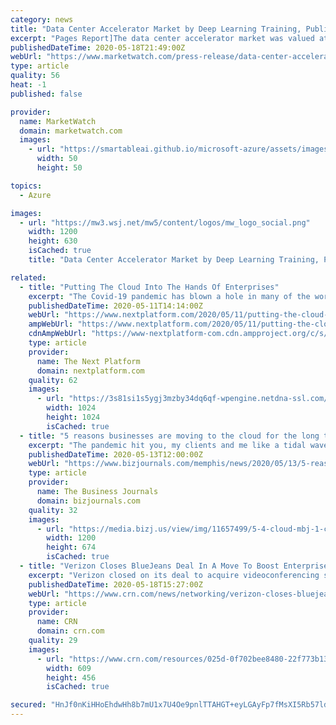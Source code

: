 ```yaml
---
category: news
title: "Data Center Accelerator Market by Deep Learning Training, Public Cloud Interface, Enterprise Interface"
excerpt: "Pages Report]The data center accelerator market was valued at USD 1.60 billion in 2017 and is expected to reach USD 21.19 billion by 2023, at a CAGR of 49.47% during the forecast period. In this report,"
publishedDateTime: 2020-05-18T21:49:00Z
webUrl: "https://www.marketwatch.com/press-release/data-center-accelerator-market-by-deep-learning-training-public-cloud-interface-enterprise-interface-2020-05-18"
type: article
quality: 56
heat: -1
published: false

provider:
  name: MarketWatch
  domain: marketwatch.com
  images:
    - url: "https://smartableai.github.io/microsoft-azure/assets/images/organizations/marketwatch.com-50x50.jpg"
      width: 50
      height: 50

topics:
  - Azure

images:
  - url: "https://mw3.wsj.net/mw5/content/logos/mw_logo_social.png"
    width: 1200
    height: 630
    isCached: true
    title: "Data Center Accelerator Market by Deep Learning Training, Public Cloud Interface, Enterprise Interface"

related:
  - title: "Putting The Cloud Into The Hands Of Enterprises"
    excerpt: "The Covid-19 pandemic has blown a hole in many of the world’s economies, forcing many businesses to temporarily shut their doors, send employees home to"
    publishedDateTime: 2020-05-11T14:14:00Z
    webUrl: "https://www.nextplatform.com/2020/05/11/putting-the-cloud-into-the-hands-of-enterprises/"
    ampWebUrl: "https://www.nextplatform.com/2020/05/11/putting-the-cloud-into-the-hands-of-enterprises/amp/"
    cdnAmpWebUrl: "https://www-nextplatform-com.cdn.ampproject.org/c/s/www.nextplatform.com/2020/05/11/putting-the-cloud-into-the-hands-of-enterprises/amp/"
    type: article
    provider:
      name: The Next Platform
      domain: nextplatform.com
    quality: 62
    images:
      - url: "https://3s81si1s5ygj3mzby34dq6qf-wpengine.netdna-ssl.com/wp-content/uploads/2020/05/hpe-greenlake-logo-1024x1024.jpg"
        width: 1024
        height: 1024
        isCached: true
  - title: "5 reasons businesses are moving to the cloud for the long term"
    excerpt: "The pandemic hit you, my clients and me like a tidal wave. For my company it was all hands-on deck. Business continuity was the goal and implementing a functional and secure work-from-home business model was job one to keep our clients operational."
    publishedDateTime: 2020-05-13T12:00:00Z
    webUrl: "https://www.bizjournals.com/memphis/news/2020/05/13/5-reasons-businesses-are-moving-to-the-cloud-for.html"
    type: article
    provider:
      name: The Business Journals
      domain: bizjournals.com
    quality: 32
    images:
      - url: "https://media.bizj.us/view/img/11657499/5-4-cloud-mbj-1-copy*1200xx1202-676-0-2.jpg"
        width: 1200
        height: 674
        isCached: true
  - title: "Verizon Closes BlueJeans Deal In A Move To Boost Enterprise Cloud Video Chops"
    excerpt: "Verizon closed on its deal to acquire videoconferencing specialist BlueJeans Network for its cloud video and event technology that will give the carrier giant a stronger video meeting solution for enterprise customers to better compete against the likes of Zoom Video Communications and Microsoft Teams."
    publishedDateTime: 2020-05-18T15:27:00Z
    webUrl: "https://www.crn.com/news/networking/verizon-closes-bluejeans-deal-in-a-move-to-boost-enterprise-cloud-video-chops"
    type: article
    provider:
      name: CRN
      domain: crn.com
    quality: 29
    images:
      - url: "https://www.crn.com/resources/025d-0f702bee8480-22f773b13a62-1000/verizon-bluejeans_2.jpg"
        width: 609
        height: 456
        isCached: true

secured: "HnJf0nKiHHoEhdwHh8b7mU1x7U4Oe9pnlTTAHGT+eyLGAyFp7fMsXI5Rb57ldmbLOPFjSFM8hJRArmvZiMESbbmAsZ86eh1/96thSvz/vCoWDfv1qL/M7w6X9ZLKs0mPBcPmByu/Bp3vZBs9Ouw5bAOEPbmD1OQ4kaydWhNe0Bd0FDsqLmndRGrUmhQH6dyZ1G1L+MVXQ1glx8ZZJvIJs7Jb/SH4QevUfOBegEzG/wFeryvVG35f2lSs5o9aF/QID6Yyu7v0yDpQegl7GFby2UC5493rUoWskTiwR6x1ysa6kRqkq2XTQxzfKXNi3YQV;bt2ZHfkoyJI/LVXBaPmTNw=="
---
```



